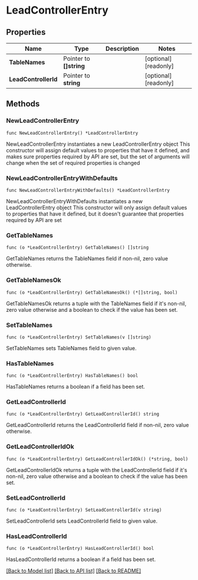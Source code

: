 # LeadControllerEntry

## Properties

Name | Type | Description | Notes
------------ | ------------- | ------------- | -------------
**TableNames** | Pointer to **[]string** |  | [optional] [readonly] 
**LeadControllerId** | Pointer to **string** |  | [optional] [readonly] 

## Methods

### NewLeadControllerEntry

`func NewLeadControllerEntry() *LeadControllerEntry`

NewLeadControllerEntry instantiates a new LeadControllerEntry object
This constructor will assign default values to properties that have it defined,
and makes sure properties required by API are set, but the set of arguments
will change when the set of required properties is changed

### NewLeadControllerEntryWithDefaults

`func NewLeadControllerEntryWithDefaults() *LeadControllerEntry`

NewLeadControllerEntryWithDefaults instantiates a new LeadControllerEntry object
This constructor will only assign default values to properties that have it defined,
but it doesn't guarantee that properties required by API are set

### GetTableNames

`func (o *LeadControllerEntry) GetTableNames() []string`

GetTableNames returns the TableNames field if non-nil, zero value otherwise.

### GetTableNamesOk

`func (o *LeadControllerEntry) GetTableNamesOk() (*[]string, bool)`

GetTableNamesOk returns a tuple with the TableNames field if it's non-nil, zero value otherwise
and a boolean to check if the value has been set.

### SetTableNames

`func (o *LeadControllerEntry) SetTableNames(v []string)`

SetTableNames sets TableNames field to given value.

### HasTableNames

`func (o *LeadControllerEntry) HasTableNames() bool`

HasTableNames returns a boolean if a field has been set.

### GetLeadControllerId

`func (o *LeadControllerEntry) GetLeadControllerId() string`

GetLeadControllerId returns the LeadControllerId field if non-nil, zero value otherwise.

### GetLeadControllerIdOk

`func (o *LeadControllerEntry) GetLeadControllerIdOk() (*string, bool)`

GetLeadControllerIdOk returns a tuple with the LeadControllerId field if it's non-nil, zero value otherwise
and a boolean to check if the value has been set.

### SetLeadControllerId

`func (o *LeadControllerEntry) SetLeadControllerId(v string)`

SetLeadControllerId sets LeadControllerId field to given value.

### HasLeadControllerId

`func (o *LeadControllerEntry) HasLeadControllerId() bool`

HasLeadControllerId returns a boolean if a field has been set.


[[Back to Model list]](../README.md#documentation-for-models) [[Back to API list]](../README.md#documentation-for-api-endpoints) [[Back to README]](../README.md)


